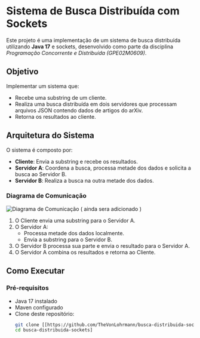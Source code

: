 # Sistema de Busca Distribuída com Sockets

Este projeto é uma implementação de um sistema de busca distribuída utilizando **Java 17** e sockets, desenvolvido como parte da disciplina *Programação Concorrente e Distribuída (GPE02M0609)*. 

## Objetivo
Implementar um sistema que:
- Recebe uma substring de um cliente.
- Realiza uma busca distribuída em dois servidores que processam arquivos JSON contendo dados de artigos do arXiv.
- Retorna os resultados ao cliente.

## Arquitetura do Sistema
O sistema é composto por:
- **Cliente**: Envia a substring e recebe os resultados.
- **Servidor A**: Coordena a busca, processa metade dos dados e solicita a busca ao Servidor B.
- **Servidor B**: Realiza a busca na outra metade dos dados.

### Diagrama de Comunicação
![Diagrama de Comunicação](docs/diagrama_comunicacao.png) ( ainda sera adicionado )

1. O Cliente envia uma substring para o Servidor A.
2. O Servidor A:
   - Processa metade dos dados localmente.
   - Envia a substring para o Servidor B.
3. O Servidor B processa sua parte e envia o resultado para o Servidor A.
4. O Servidor A combina os resultados e retorna ao Cliente.

## Como Executar
### Pré-requisitos
- Java 17 instalado
- Maven configurado
- Clone deste repositório:
  ```bash
  git clone [[https://github.com/TheVonLohrmann/busca-distribuida-sockets.git
  cd busca-distribuida-sockets]
